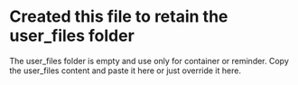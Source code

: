 # Created this file to retain the user_files folder
The user_files folder is empty and use only for container or reminder.
Copy the user_files content and paste it here or just override it here.